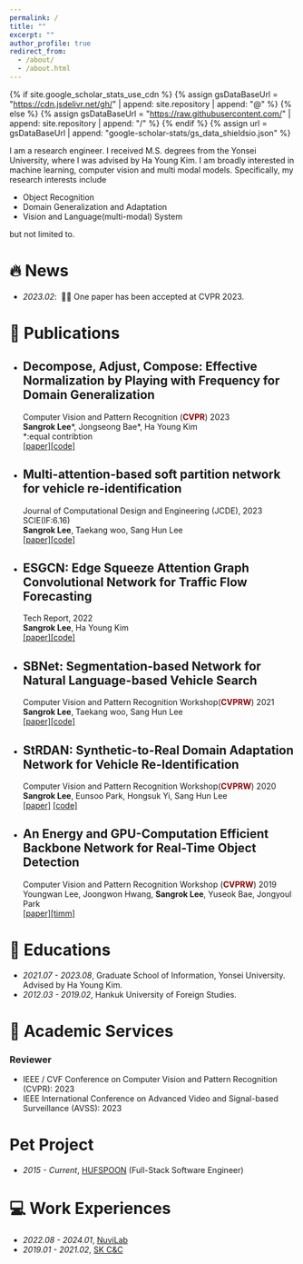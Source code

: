 ```yaml
---
permalink: /
title: ""
excerpt: ""
author_profile: true
redirect_from: 
  - /about/
  - /about.html
---
```


{% if site.google_scholar_stats_use_cdn %}
{% assign gsDataBaseUrl = "https://cdn.jsdelivr.net/gh/" | append: site.repository | append: "@" %}
{% else %}
{% assign gsDataBaseUrl = "https://raw.githubusercontent.com/" | append: site.repository | append: "/" %}
{% endif %}
{% assign url = gsDataBaseUrl | append: "google-scholar-stats/gs_data_shieldsio.json" %}

<span class='anchor' id='about-me'></span>
I am a research engineer.
I received M.S. degrees from the Yonsei University, where I was advised by Ha Young Kim.
I am broadly interested in machine learning, computer vision and multi modal models. Specifically, my research interests include

<ul>
<li> Object Recognition</li>
<li> Domain Generalization and Adaptation</li>
<li> Vision and Language(multi-modal) System</li>
</ul>
but not limited to.



# 🔥 News
- *2023.02*: &nbsp;🎉🎉 One paper has been accepted at CVPR 2023.

# 📝 Publications 

* ## Decompose, Adjust, Compose: Effective Normalization by Playing with Frequency for Domain Generalization <br>
    Computer Vision and Pattern Recognition (<span style="color:darkred">**CVPR**</span>) 2023  <br>
    **Sangrok Lee**\*, Jongseong Bae\*, Ha Young Kim <br>
    *:equal contribtion <br>
    [[paper]](https://arxiv.org/abs/2303.02328)[[code]](https://github.com/sangrokleeeeee/DAC) <br>

 * ## Multi-attention-based soft partition network for vehicle re-identification <br>
    Journal of Computational Design and Engineering (JCDE), 2023 SCIE(IF:6.16) <br>
    **Sangrok Lee**, Taekang woo, Sang Hun Lee <br>
    [[paper]](https://arxiv.org/abs/2104.10401)[[code]](https://github.com/sangrokleeeeee/MUSP) <br>

  * ## ESGCN: Edge Squeeze Attention Graph Convolutional Network for Traffic Flow Forecasting <br>
    Tech Report, 2022  <br>
    **Sangrok Lee**, Ha Young Kim <br>
    [[paper]](https://arxiv.org/abs/2307.01227)[[code]](https://github.com/sangrokleeeeee/ESGCN) <br>
 
 * ## SBNet: Segmentation-based Network for Natural Language-based Vehicle Search <br>
    Computer Vision and Pattern Recognition Workshop(<span style="color:darkred">**CVPRW**</span>) 2021  <br>
    **Sangrok Lee**, Taekang woo, Sang Hun Lee <br>
    [[paper]](https://openaccess.thecvf.com/content/CVPR2021W/AICity/html/Lee_SBNet_Segmentation-Based_Network_for_Natural_Language-Based_Vehicle_Search_CVPRW_2021_paper.html)[[code]](https://github.com/sangrokleeeeee/SBNet) <br>
    
 * ## StRDAN: Synthetic-to-Real Domain Adaptation Network for Vehicle Re-Identification <br>
    Computer Vision and Pattern Recognition Workshop(<span style="color:darkred">**CVPRW**</span>) 2020  <br>
    **Sangrok Lee**, Eunsoo Park, Hongsuk Yi, Sang Hun Lee <br>
    [[paper]](https://openaccess.thecvf.com/content_CVPRW_2020/html/w35/Lee_StRDAN_Synthetic-to-Real_Domain_Adaptation_Network_for_Vehicle_Re-Identification_CVPRW_2020_paper.html) [[code]](https://github.com/sangrokleeeeee/STRDAN) <br>

 * ## An Energy and GPU-Computation Efficient Backbone Network for Real-Time Object Detection <br>
    Computer Vision and Pattern Recognition Workshop (<span style="color:darkred">**CVPRW**</span>) 2019<br>
    Youngwan Lee, Joongwon Hwang, **Sangrok Lee**, Yuseok Bae, Jongyoul Park<br>
    [[paper]](https://openaccess.thecvf.com/content_CVPRW_2019/html/CEFRL/Lee_An_Energy_and_GPU-Computation_Efficient_Backbone_Network_for_Real-Time_Object_CVPRW_2019_paper.html)[[timm]](https://huggingface.co/docs/timm/models/ese-vovnet) <br>


# 📖 Educations
- *2021.07 - 2023.08*, Graduate School of Information, Yonsei University. Advised by Ha Young Kim.
- *2012.03 - 2019.02*, Hankuk University of Foreign Studies. 

# 💬 Academic Services
### Reviewer
- IEEE / CVF Conference on Computer Vision and Pattern Recognition (CVPR): 2023
- IEEE International Conference on Advanced Video and Signal-based Surveillance (AVSS): 2023

# Pet Project
- *2015 - Current*, [HUFSPOON](http://hfspn.co/) (Full-Stack Software Engineer)

# 💻 Work Experiences
- *2022.08 - 2024.01*, [NuviLab]()
- *2019.01 - 2021.02*, [SK C&C]()
